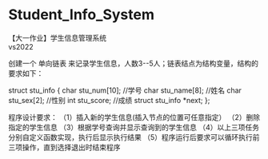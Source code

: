 # Student_Info_System
【大一作业】学生信息管理系统  
vs2022

创建一个 单向链表 来记录学生信息，人数3--5人；链表结点为结构变量，结构的要求如下：

struct stu_info
{
         char stu_num[10];  //学号
         char stu_name[8];  //姓名
         char stu_sex[2];    //性别
         int stu_score;    //成绩
         struct stu_info *next;
};

程序设计要求：
（1）插入新的学生信息(插入节点的位置可任意指定）
（2）删除指定的学生信息
（3）根据学号查询并显示查询到的学生信息
（4）以上三项任务分别自定义函数实现，执行后显示执行结果
（5）程序运行后要求可以循环执行前三项操作，直到选择退出时结束程序
